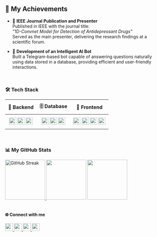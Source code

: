 ### <h2>🎉 My Achievements</h2>

- 📜 **IEEE Journal Publication and Presenter**  
  Published in IEEE with the journal title:  
  *"1D-Convnet Model for Detection of Antidepressant Drugs"*  
  Served as the main presenter, delivering the research findings at a scientific forum.

- 🤖 **Development of an Intelligent AI Bot**  
  Built a Telegram-based bot capable of answering questions naturally using data stored in a database, providing efficient and user-friendly interactions.
  
<br/>

### 🛠️ Tech Stack 
<div align="left">
  <table style="border-collapse: collapse; width: 100%;">
    <thead>
      <tr style="background-color: transparent;">
        <th style="padding: 10px;">🚀 Backend</th>
        <th style="padding: 10px;">🗄️ Database</th>
        <th style="padding: 10px;">🎨 Frontend</th>
      </tr>
    </thead>
    <tbody>
      <tr>
        <td style="padding: 10px; text-align: center;">
          <img src="https://img.shields.io/badge/-Python-3776AB?&logo=Python&logoColor=white" height="23">
          <img src="https://img.shields.io/badge/-Rust-000?&logo=Rust&logoColor=white" height="23">
          <img src="https://img.shields.io/badge/-C++-00599C?&logo=c%2b%2b&logoColor=white" height="23">
        </td>
        <td style="padding: 10px; text-align: center;">
          <img src="https://img.shields.io/badge/-MySQL-4479A1?&logo=MySQL&logoColor=white" height="23">
          <img src="https://img.shields.io/badge/-PostgreSQL-4169E1?&logo=PostgreSQL&logoColor=white" height="23">
          <img src="https://img.shields.io/badge/-SurrealDb-FF0040?&logo=SurrealDb&logoColor=white" height="23">
        </td>
        <td style="padding: 10px; text-align: center;">
          <img src="https://img.shields.io/badge/-HTML-E34F26?&logo=HTML5&logoColor=white" height="23">
          <img src="https://img.shields.io/badge/-CSS-1572B6?&logo=CSS3&logoColor=white" height="23">
          <img src="https://img.shields.io/badge/-Bootstrap-7952B3?&logo=Bootstrap&logoColor=white" height="23">
          <img src="https://img.shields.io/badge/-JavaScript-F7DF1E?&logo=JavaScript&logoColor=black" height="23">
        </td>
      </tr>
    </tbody>
  </table>
</div>

<br/>

### 📊 My GitHub Stats
<div align="left">
<a href="https://github.com/DenverCoder1/github-readme-streak-stats">
  <img src="https://github-readme-streak-stats.herokuapp.com/?user=grpasfica&theme=dark" alt="GitHub Streak" height="130em"/>
</a>
<img src="https://github-readme-stats-git-master-gracia-rizka-s-projects.vercel.app/api/top-langs/?username=grpasfica&layout=compact&theme=dark" height="130em"/>
<img src="https://github-readme-stats-git-master-gracia-rizka-s-projects.vercel.app/api?username=grpasfica&show_icons=true&theme=dark" height="130em">
</div>

<br/>

#### 🌐 Connect with me
<div align="left">
<a href="[https://github.com/grpasfica](https://github.com/grpasfica)">
  <img src="https://img.shields.io/badge/GitHub-2C3930.svg?&style=for-the-badge&logo=github&logoColor=white" height="25em"/>
</a>
<a href="[https://www.linkedin.com/in/username/](https://www.linkedin.com/in/gracia-rizka-pasfica-a22247220/)">
  <img src="https://img.shields.io/badge/LinkedIn-3F4F44.svg?&style=for-the-badge&logo=linkedin&logoColor=white" height="25em"/>
</a>
<a href="[https://instagram.com/username](https://www.instagram.com/graciarp_/)">
  <img src="https://img.shields.io/badge/Instagram-A27B5C.svg?&style=for-the-badge&logo=instagram&logoColor=white" height="25em"/>
</a>
<a href="[https://x.com/username](https://independent.academia.edu/Pasfica)">
  <img src="https://img.shields.io/badge/Academia-DCD7C9.svg?&style=for-the-badge&logo=twitter&logoColor=white" height="25em"/>
</a>
</div>




